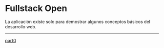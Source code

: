 # Fullstack Open
La aplicación existe solo para demostrar algunos conceptos básicos del desarrollo web.

---

[part0](./part0)
